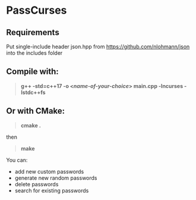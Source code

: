 # PassCurses

## Requirements
Put single-include header json.hpp from https://github.com/nlohmann/json into the includes folder

## Compile with:
> __g++ -std=c++17 -o <*name-of-your-choice*> main.cpp -lncurses -lstdc++fs__

## Or with CMake:
> __cmake .__

then

> __make__

You can:
* add new custom passwords
* generate new random passwords
* delete passwords
* search for existing passwords
